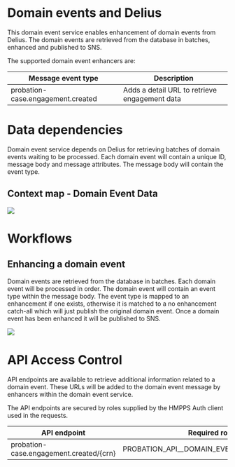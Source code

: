 # Domain events and Delius
This domain event service enables enhancement of domain events from Delius. The domain events are retrieved from the database in batches, enhanced and published to SNS.

The supported domain event enhancers are:

| Message event type                | Description                                   |
| --------------------------------- | --------------------------------------------- |
| probation-case.engagement.created | Adds a detail URL to retrieve engagement data |

# Data dependencies
Domain event service depends on Delius for retrieving batches of domain events waiting to be processed. Each domain event will contain a unique ID, message body and message attributes. The message body will contain the event type.

## Context map - Domain Event Data

![](./img/domain-events-context-map.svg)

# Workflows
## Enhancing a domain event
Domain events are retrieved from the database in batches. Each domain event will be processed in order. The domain event will contain an event type within the message body. The event type is mapped to an enhancement if one exists, otherwise it is matched to a no enhancement catch-all which will just publish the original domain event. Once a domain event has been enhanced it will be published to SNS.

![](./img/domain-events-enhancement-workflow.svg)

# API Access Control
API endpoints are available to retrieve additional information related to a domain event. These URLs will be added to the domain event message by enhancers within the domain event service.

The API endpoints are secured by roles supplied by the HMPPS Auth client used in the requests.

| API endpoint                            | Required role                              |
| --------------------------------------- | ------------------------------------------ |
| probation-case.engagement.created/{crn} | PROBATION_API_\_DOMAIN_EVENTS_\_ENGAGEMENT |
